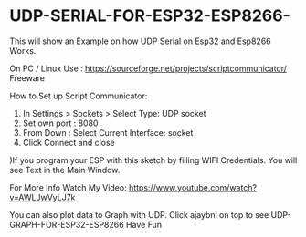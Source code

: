 # UDP-SERIAL-FOR-ESP32-ESP8266-
This will show an Example on how UDP Serial on Esp32 and Esp8266 Works.

On PC / Linux Use : https://sourceforge.net/projects/scriptcommunicator/ Freeware

How to Set up Script Communicator:

1) In Settings > Sockets > Select Type: UDP socket 
2) Set own port : 8080
3) From Down : Select Current Interface: socket
4) Click Connect and close

)If you program your ESP with this sketch by filling WIFI Credentials. You will see Text in the Main Window.

For More Info Watch My Video: https://www.youtube.com/watch?v=AWLJwVyLJ7k

You can also plot data to Graph with UDP. Click ajaybnl on top to see UDP-GRAPH-FOR-ESP32-ESP8266
Have Fun
